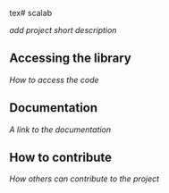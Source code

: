 tex# scalab

*add project short description*

## Accessing the library

*How to access the code*

## Documentation

*A link to the documentation*

## How to contribute

*How others can contribute to the project*
